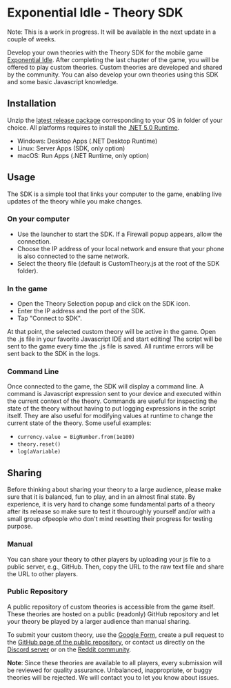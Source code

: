 # Exponential Idle - Theory SDK

Note: This is a work in progress. It will be available in the next update in a couple of weeks.

Develop your own theories with the Theory SDK for the mobile game [Exponential Idle](https://conicgames.github.io/exponentialidle/). 
After completing the last chapter of the game, you will be offered to play custom theories. Custom theories are developed and shared by the community. You can also develop your own theories using this SDK and some basic Javascript knowledge.

## Installation
Unzip the [latest release package](https://github.com/conicgames/theory-sdk/releases/latest) corresponding to your OS in folder of your choice. All platforms requires to install the [.NET 5.0 Runtime](https://dotnet.microsoft.com/download/dotnet/5.0/runtime).
- Windows: Desktop Apps (.NET Desktop Runtime)
- Linux: Server Apps (SDK, only option)
- macOS: Run Apps (.NET Runtime, only option)


## Usage
The SDK is a simple tool that links your computer to the game, enabling live updates of the theory while you make changes.

### On your computer
- Use the launcher to start the SDK. If a Firewall popup appears, allow the connection.
- Choose the IP address of your local network and ensure that your phone is also connected to the same network.
- Select the theory file (default is CustomTheory.js at the root of the SDK folder).

### In the game
- Open the Theory Selection popup and click on the SDK icon.
- Enter the IP address and the port of the SDK.
- Tap "Connect to SDK".

At that point, the selected custom theory will be active in the game. Open the .js file in your favorite Javascript IDE and start editing! The script will be sent to the game every time the .js file is saved. All runtime errors will be sent back to the SDK in the logs.

### Command Line

Once connected to the game, the SDK will display a command line. A command is Javascript expression sent to your device and executed within the current context of the theory. Commands are useful for inspecting the state of the theory without having to put logging expressions in the script itself. They are also useful for modifying values at runtime to change the current state of the theory. Some useful examples:

 - `currency.value = BigNumber.from(1e100)`
 - `theory.reset()`
 - `log(aVariable)`

## Sharing

Before thinking about sharing your theory to a large audience, please make sure that it is balanced, fun to play, and in an almost final state. By experience, it is very hard to change some fundamental parts of a theory after its release so make sure to test it thouroughly yourself and/or with a small group ofpeople who don't mind resetting their progress for testing purpose.

### Manual
You can share your theory to other players by uploading your js file to a public server, e.g., GitHub. Then, copy the URL to the raw text file and share the URL to other players.

### Public Repository
A public repository of custom theories is accessible from the game itself. These theories are hosted on a public (readonly) GitHub repository and let your theory be played by a larger audience than manual sharing.

To submit your custom theory, use the [Google Form](https://forms.gle/uTmuHfewxpA2vvq96), create a pull request to the [GitHub page of the public repository](https://github.com/conicgames/custom-theories), or contact us directly on the [Discord server](https://discord.gg/S9UheTC) or on the [Reddit community](https://www.reddit.com/r/ExponentialIdle).

**Note**: Since these theories are available to all players, every submission will be reviewed for quality assurance. Unbalanced, inappropriate, or buggy theories will be rejected. We will contact you to let you know about issues.
